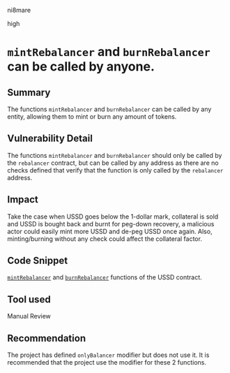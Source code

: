 ni8mare

high

# `mintRebalancer` and `burnRebalancer` can be called by anyone.

## Summary
The functions `mintRebalancer` and `burnRebalancer` can be called by any entity, allowing them to mint or burn any amount of tokens.

## Vulnerability Detail
The functions `mintRebalancer` and `burnRebalancer` should only be called by the `rebalancer` contract, but can be called by any address as there are no checks defined that verify that the function is only called by the `rebalancer` address.

## Impact
Take the case when USSD goes below the 1-dollar mark, collateral is sold and USSD is bought back and burnt for peg-down recovery, a malicious actor could easily mint more USSD and de-peg USSD once again. Also, minting/burning without any check could affect the collateral factor.

## Code Snippet
[`mintRebalancer`](https://github.com/USSDofficial/ussd-contracts/blob/f44c726371f3152634bcf0a3e630802e39dec49c/contracts/USSD.sol#L204) and [`burnRebalancer`](https://github.com/USSDofficial/ussd-contracts/blob/f44c726371f3152634bcf0a3e630802e39dec49c/contracts/USSD.sol#L208) functions of the USSD contract.

## Tool used

Manual Review

## Recommendation
The project has defined `onlyBalancer` modifier but does not use it. It is recommended that the project use the modifier for these 2 functions.
